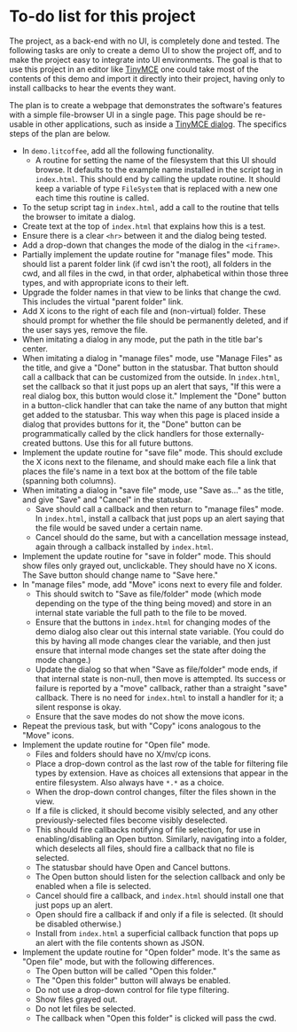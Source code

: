 
# To-do list for this project

The project, as a back-end with no UI, is completely done and tested.  The
following tasks are only to create a demo UI to show the project off, and to
make the project easy to integrate into UI environments.  The goal is that
to use this project in an editor like
[TinyMCE](http://www.tinymce.com/wiki.php/Tutorials:Creating_custom_dialogs)
one could take most of the contents of this demo and import it directly into
their project, having only to install callbacks to hear the events they
want.

The plan is to create a webpage that demonstrates the software's features
with a simple file-browser UI in a single page.  This page should be
re-usable in other applications, such as inside a [TinyMCE
dialog](http://www.tinymce.com/wiki.php/Tutorials:Creating_custom_dialogs).
The specifics steps of the plan are below.

 * In `demo.litcoffee`, add all the following functionality.
   * A routine for setting the name of the filesystem that this UI should
     browse.  It defaults to the example name installed in the script tag
     in `index.html`.  This should end by calling the update routine.
     It should keep a variable of type `FileSystem` that is replaced with a
     new one each time this routine is called.
 * To the setup script tag in `index.html`, add a call to the routine that
   tells the browser to imitate a dialog.
 * Create text at the top of `index.html` that explains how this is a test.
 * Ensure there is a clear `<hr>` between it and the dialog being tested.
 * Add a drop-down that changes the mode of the dialog in the `<iframe>`.
 * Partially implement the update routine for "manage files" mode.  This
   should list a parent folder link (if cwd isn't the root), all folders in
   the cwd, and all files in the cwd, in that order, alphabetical within
   those three types, and with appropriate icons to their left.
 * Upgrade the folder names in that view to be links that change the cwd.
   This includes the virtual "parent folder" link.
 * Add X icons to the right of each file and (non-virtual) folder.  These
   should prompt for whether the file should be permanently deleted, and if
   the user says yes, remove the file.
 * When imitating a dialog in any mode, put the path in the title bar's
   center.
 * When imitating a dialog in "manage files" mode, use "Manage Files" as the
   title, and give a "Done" button in the statusbar.  That button should
   call a callback that can be customized from the outside.  In
   `index.html`, set the callback so that it just pops up an alert that
   says, "If this were a real dialog box, this button would close it."
   Implement the "Done" button in a button-click handler that can take the
   name of any button that might get added to the statusbar.  This way when
   this page is placed inside a dialog that provides buttons for it, the
   "Done" button can be programmatically called by the click handlers for
   those externally-created buttons.  Use this for all future buttons.
 * Implement the update routine for "save file" mode.  This should exclude
   the X icons next to the filename, and should make each file a link that
   places the file's name in a text box at the bottom of the file table
   (spanning both columns).
 * When imitating a dialog in "save file" mode, use "Save as..." as the
   title, and give "Save" and "Cancel" in the statusbar.
   * Save should call a callback and then return to "manage files" mode.
     In `index.html`, install a callback that just pops up an alert saying
     that the file would be saved under a certain name.
   * Cancel should do the same, but with a cancellation message instead,
     again through a callback installed by `index.html`.
 * Implement the update routine for "save in folder" mode.  This should show
   files only grayed out, unclickable.  They should have no X icons.  The
   Save button should change name to "Save here."
 * In "manage files" mode, add "Move" icons next to every file and folder.
   * This should switch to "Save as file/folder" mode (which mode depending
     on the type of the thing being moved) and store in an internal state
     variable the full path to the file to be moved.
   * Ensure that the buttons in `index.html` for changing modes of the demo
     dialog also clear out this internal state variable.  (You could do this
     by having all mode changes clear the variable, and then just ensure
     that internal mode changes set the state after doing the mode change.)
   * Update the dialog so that when "Save as file/folder" mode ends, if that
     internal state is non-null, then move is attempted.  Its success or
     failure is reported by a "move" callback, rather than a straight "save"
     callback.  There is no need for `index.html` to install a handler for
     it; a silent response is okay.
   * Ensure that the save modes do not show the move icons.
 * Repeat the previous task, but with "Copy" icons analogous to the "Move"
   icons.
 * Implement the update routine for "Open file" mode.
   * Files and folders should have no X/mv/cp icons.
   * Place a drop-down control as the last row of the table for filtering
     file types by extension.  Have as choices all extensions that appear
     in the entire filesystem.  Also always have `*.*` as a choice.
   * When the drop-down control changes, filter the files shown in the view.
   * If a file is clicked, it should become visibly selected, and any other
     previously-selected files become visibly deselected.
   * This should fire callbacks notifying of file selection, for use in
     enabling/disabling an Open button.  Similarly, navigating into a
     folder, which deselects all files, should fire a callback that no file
     is selected.
   * The statusbar should have Open and Cancel buttons.
   * The Open button should listen for the selection callback and only be
     enabled when a file is selected.
   * Cancel should fire a callback, and `index.html` should install one that
     just pops up an alert.
   * Open should fire a callback if and only if a file is selected.  (It
     should be disabled otherwise.)
   * Install from `index.html` a superficial callback function that pops up
     an alert with the file contents shown as JSON.
 * Implement the update routine for "Open folder" mode.  It's the same as
   "Open file" mode, but with the following differences.
   * The Open button will be called "Open this folder."
   * The "Open this folder" button will always be enabled.
   * Do not use a drop-down control for file type filtering.
   * Show files grayed out.
   * Do not let files be selected.
   * The callback when "Open this folder" is clicked will pass the cwd.

